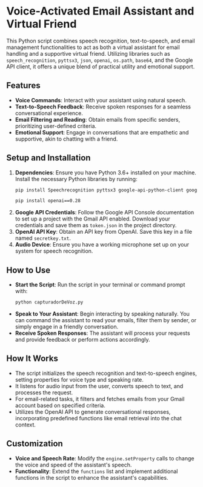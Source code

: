 # Voice-Activated Email Assistant and Virtual Friend

This Python script combines speech recognition, text-to-speech, and email management functionalities to act as both a virtual assistant for email handling and a supportive virtual friend. Utilizing libraries such as `speech_recognition`, `pyttsx3`, `json`, `openai`, `os.path`, `base64`, and the Google API client, it offers a unique blend of practical utility and emotional support.

## Features

- **Voice Commands**: Interact with your assistant using natural speech.
- **Text-to-Speech Feedback**: Receive spoken responses for a seamless conversational experience.
- **Email Filtering and Reading**: Obtain emails from specific senders, prioritizing user-defined criteria.
- **Emotional Support**: Engage in conversations that are empathetic and supportive, akin to chatting with a friend.

## Setup and Installation

1. **Dependencies**: Ensure you have Python 3.6+ installed on your machine. Install the necessary Python libraries by running:
   ```bash
   pip install Speechrecognition pyttsx3 google-api-python-client google-auth-oauthlib google-auth-httplib2
   ```
    ```bash
   pip install openai==0.28
   ```
2. **Google API Credentials**: Follow the Google API Console documentation to set up a project with the Gmail API enabled. Download your credentials and save them as `token.json` in the project directory.
3. **OpenAI API Key**: Obtain an API key from OpenAI. Save this key in a file named `secretkey.txt`.
4. **Audio Device**: Ensure you have a working microphone set up on your system for speech recognition.

## How to Use

- **Start the Script**: Run the script in your terminal or command prompt with:
   ```bash
   python capturadorDeVoz.py
   ```
- **Speak to Your Assistant**: Begin interacting by speaking naturally. You can command the assistant to read your emails, filter them by sender, or simply engage in a friendly conversation.
- **Receive Spoken Responses**: The assistant will process your requests and provide feedback or perform actions accordingly.

## How It Works

- The script initializes the speech recognition and text-to-speech engines, setting properties for voice type and speaking rate.
- It listens for audio input from the user, converts speech to text, and processes the request.
- For email-related tasks, it filters and fetches emails from your Gmail account based on specified criteria.
- Utilizes the OpenAI API to generate conversational responses, incorporating predefined functions like email retrieval into the chat context.

## Customization

- **Voice and Speech Rate**: Modify the `engine.setProperty` calls to change the voice and speed of the assistant's speech.
- **Functionality**: Extend the `functions` list and implement additional functions in the script to enhance the assistant's capabilities.
